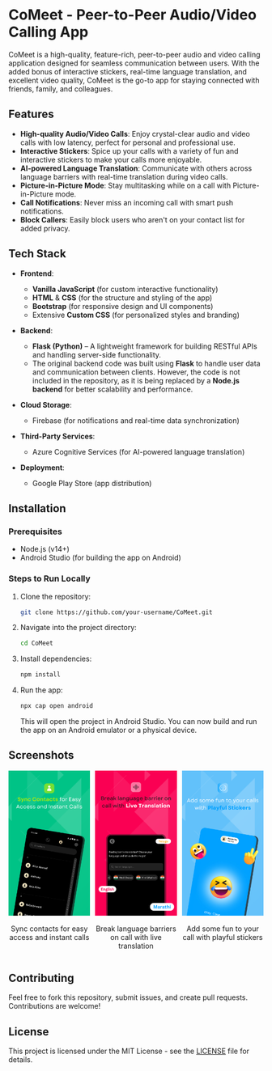 # CoMeet - Peer-to-Peer Audio/Video Calling App

CoMeet is a high-quality, feature-rich, peer-to-peer audio and video calling application designed for seamless communication between users. With the added bonus of interactive stickers, real-time language translation, and excellent video quality, CoMeet is the go-to app for staying connected with friends, family, and colleagues.

## Features

- **High-quality Audio/Video Calls**: Enjoy crystal-clear audio and video calls with low latency, perfect for personal and professional use.
- **Interactive Stickers**: Spice up your calls with a variety of fun and interactive stickers to make your calls more enjoyable.
- **AI-powered Language Translation**: Communicate with others across language barriers with real-time translation during video calls.
- **Picture-in-Picture Mode**: Stay multitasking while on a call with Picture-in-Picture mode.
- **Call Notifications**: Never miss an incoming call with smart push notifications.
- **Block Callers**: Easily block users who aren't on your contact list for added privacy.

## Tech Stack

- **Frontend**:
  - **Vanilla JavaScript** (for custom interactive functionality)
  - **HTML** & **CSS** (for the structure and styling of the app)
  - **Bootstrap** (for responsive design and UI components)
  - Extensive **Custom CSS** (for personalized styles and branding)
- **Backend**:

  - **Flask (Python)** – A lightweight framework for building RESTful APIs and handling server-side functionality.
  - The original backend code was built using **Flask** to handle user data and communication between clients. However, the code is not included in the repository, as it is being replaced by a **Node.js backend** for better scalability and performance.

- **Cloud Storage**:
  - Firebase (for notifications and real-time data synchronization)
- **Third-Party Services**:
  - Azure Cognitive Services (for AI-powered language translation)
- **Deployment**:
  - Google Play Store (app distribution)

## Installation

### Prerequisites

- Node.js (v14+)
- Android Studio (for building the app on Android)

### Steps to Run Locally

1. Clone the repository:

   ```bash
   git clone https://github.com/your-username/CoMeet.git
   ```

2. Navigate into the project directory:

   ```bash
   cd CoMeet
   ```

3. Install dependencies:

   ```bash
   npm install
   ```

4. Run the app:

   ```bash
   npx cap open android
   ```

   This will open the project in Android Studio. You can now build and run the app on an Android emulator or a physical device.

## Screenshots

<div style="display: grid; grid-template-columns: repeat(3, 1fr); gap: 10px; width: 100%;">

  <div style="text-align: center;">
    <img src="https://github.com/mahesh548/CoMeet/blob/main/playstore/Graphics/Phone/1.png?raw=true" alt="CoMeet - Home Screen" style="width: 100%;"/>
    <p>Sync contacts for easy access and instant calls</p>
  </div>

  <div style="text-align: center;">
    <img src="https://github.com/mahesh548/CoMeet/blob/main/playstore/Graphics/Phone/4.png?raw=true" alt="CoMeet - Video Call" style="width: 100%;"/>
    <p>Break language barriers on call with live translation</p>
  </div>

  <div style="text-align: center;">
    <img src="https://github.com/mahesh548/CoMeet/blob/main/playstore/Graphics/Phone/3.png?raw=true" alt="CoMeet - Video Call" style="width: 100%;"/>
    <p>Add some fun to your call with playful stickers</p>
  </div>

</div>

## Contributing

Feel free to fork this repository, submit issues, and create pull requests. Contributions are welcome!

## License

This project is licensed under the MIT License - see the [LICENSE](LICENSE) file for details.
